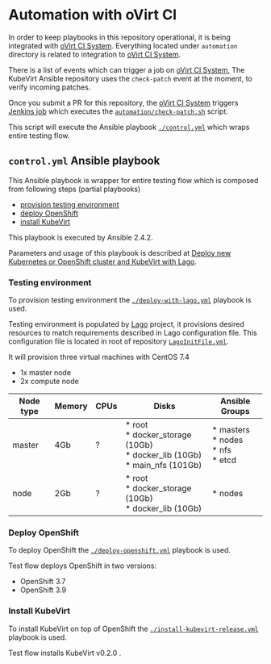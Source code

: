# Automation with oVirt CI

In order to keep playbooks in this repository operational,
it is being integrated with [oVirt CI System][ovirt-ci-system-doc].
Everything located under `automation` directory is related to integration
to [oVirt CI System][ovirt-ci-system-doc].

There is a list of events which can trigger a job on [oVirt CI System][ovirt-ci-system-doc],
The KubeVirt Ansible repository uses the `check-patch` event at the moment,
to verify incoming patches.

Once you submit a PR for this repository, the [oVirt CI System][ovirt-ci-system-doc]
triggers [Jenkins job](http://jenkins.ovirt.org/blue/organizations/jenkins/kubevirt_kubevirt-ansible_standard-check-pr/activity)
which executes the [`automation/check-patch.sh`](./check-patch.sh) script.

This script will execute the Ansible playbook [`./control.yml`](../control.yml)
which wraps entire testing flow.


## `control.yml` Ansible playbook

This Ansible playbook is wrapper for entire testing flow which is composed from
following steps (partial playbooks)
* [provision testing environment](#testing-environment)
* [deploy OpenShift](#deploy-openshift)
* [install KubeVirt](#install-kubevirt)

This playbook is executed by Ansible 2.4.2.

Parameters and usage of this playbook is described at
[Deploy new Kubernetes or OpenShift cluster and KubeVirt with Lago](../README.md#deploy-new-kubernetes-or-openshift-cluster-and-kubevirt-with-lago).

### Testing environment

To provision testing environment the [`./deploy-with-lago.yml`](../deploy-with-lago.yml) playbook is used.

Testing environment is populated by
[Lago](https://github.com/lago-project/lago) project, it provisions desired
resources to match requirements described in Lago configuration file.
This configuration file is located in root of repository
[`LagoInitFile.yml`](../LagoInitFile.yml).

It will provision three virtual machines with CentOS 7.4
* 1x master node
* 2x compute node


| Node type | Memory | CPUs | Disks | Ansible Groups |
| ---- | ---- | ---- | ---- | ---- |
| master | 4Gb | ? | * root<br> * docker\_storage (10Gb)<br> * docker\_lib (10Gb)<br> * main\_nfs (101Gb) | * masters<br> * nodes<br> * nfs<br> * etcd |
| node   | 2Gb | ? | * root<br> * docker\_storage (10Gb)<br> * docker\_lib (10Gb) | * nodes |


### Deploy OpenShift

To deploy OpenShift the [`./deploy-openshift.yml`](../deploy-openshift.yml) playbook is used.

Test flow deploys OpenShift in two versions:

* OpenShift 3.7
* OpenShift 3.9

### Install KubeVirt

To install KubeVirt on top of  OpenShift the [`./install-kubevirt-release.yml`](../install-kubevirt-release.yml) playbook is used.

Test flow installs KubeVirt v0.2.0 .

[ovirt-ci-system-doc]: http://ovirt-infra-docs.readthedocs.io/en/latest/CI/Build_and_test_standards/index.html

